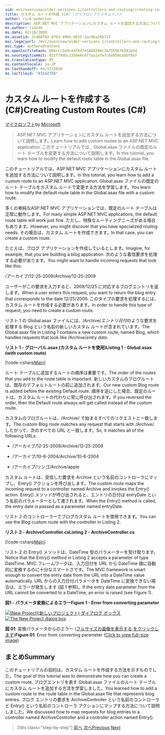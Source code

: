 ```yaml
---
uid: mvc/overview/older-versions-1/controllers-and-routing/creating-custom-routes-cs
title: カスタム ルートの作成 (C#) |マイクロソフトドキュメント
author: rick-anderson
description: ASP.NET MVC アプリケーションにカスタム ルートを追加する方法について説明します。 このチュートリアルでは、Global.asax ファイルの既定のルート テーブルを変更する方法について説明します。
ms.author: riande
ms.date: 02/16/2009
ms.assetid: 3cd08f02-8763-490a-b625-2ac96a24b73f
msc.legacyurl: /mvc/overview/older-versions-1/controllers-and-routing/creating-custom-routes-cs
msc.type: authoredcontent
ms.openlocfilehash: b66ccc5e0cd4f6d7e5884394c2b7555b76382d3d
ms.sourcegitcommit: 022f79dbc1350e0c6ffaa1e7e7c6e850cdabf9af
ms.translationtype: MT
ms.contentlocale: ja-JP
ms.lasthandoff: 04/17/2020
ms.locfileid: "81542756"
---
```

# <a name="creating-custom-routes-c"></a><span data-ttu-id="c4ccf-104">カスタム ルートを作成する (C#)</span><span class="sxs-lookup"><span data-stu-id="c4ccf-104">Creating Custom Routes (C#)</span></span>

<span data-ttu-id="c4ccf-105">[マイクロソフト](https://github.com/microsoft)</span><span class="sxs-lookup"><span data-stu-id="c4ccf-105">by [Microsoft](https://github.com/microsoft)</span></span>

> <span data-ttu-id="c4ccf-106">ASP.NET MVC アプリケーションにカスタム ルートを追加する方法について説明します。</span><span class="sxs-lookup"><span data-stu-id="c4ccf-106">Learn how to add custom routes to an ASP.NET MVC application.</span></span> <span data-ttu-id="c4ccf-107">このチュートリアルでは、Global.asax ファイルの既定のルート テーブルを変更する方法について説明します。</span><span class="sxs-lookup"><span data-stu-id="c4ccf-107">In this tutorial, you learn how to modify the default route table in the Global.asax file.</span></span>

<span data-ttu-id="c4ccf-108">このチュートリアルでは、ASP.NET MVC アプリケーションにカスタム ルートを追加する方法について説明します。</span><span class="sxs-lookup"><span data-stu-id="c4ccf-108">In this tutorial, you learn how to add a custom route to an ASP.NET MVC application.</span></span> <span data-ttu-id="c4ccf-109">Global.asax ファイルの既定のルート テーブルをカスタム ルートで変更する方法を学習します。</span><span class="sxs-lookup"><span data-stu-id="c4ccf-109">You learn how to modify the default route table in the Global.asax file with a custom route.</span></span>

<span data-ttu-id="c4ccf-110">多くの単純なASP.NET MVC アプリケーションでは、既定のルート テーブルは正常に動作します。</span><span class="sxs-lookup"><span data-stu-id="c4ccf-110">For many simple ASP.NET MVC applications, the default route table will work just fine.</span></span> <span data-ttu-id="c4ccf-111">ただし、特殊なルーティングニーズがある場合もあります。</span><span class="sxs-lookup"><span data-stu-id="c4ccf-111">However, you might discover that you have specialized routing needs.</span></span> <span data-ttu-id="c4ccf-112">その場合は、カスタム ルートを作成できます。</span><span class="sxs-lookup"><span data-stu-id="c4ccf-112">In that case, you can create a custom route.</span></span>

<span data-ttu-id="c4ccf-113">たとえば、ブログ アプリケーションを作成しているとします。</span><span class="sxs-lookup"><span data-stu-id="c4ccf-113">Imagine, for example, that you are building a blog application.</span></span> <span data-ttu-id="c4ccf-114">次のような着信要求を処理する必要があります。</span><span class="sxs-lookup"><span data-stu-id="c4ccf-114">You might want to handle incoming requests that look like this:</span></span>

<span data-ttu-id="c4ccf-115">/アーカイブ/12-25-2009</span><span class="sxs-lookup"><span data-stu-id="c4ccf-115">/Archive/12-25-2009</span></span>

<span data-ttu-id="c4ccf-116">ユーザーがこの要求を入力すると、2009/12/25 に対応するブログエントリを返します。</span><span class="sxs-lookup"><span data-stu-id="c4ccf-116">When a user enters this request, you want to return the blog entry that corresponds to the date 12/25/2009.</span></span> <span data-ttu-id="c4ccf-117">このタイプの要求を処理するには、カスタム ルートを作成する必要があります。</span><span class="sxs-lookup"><span data-stu-id="c4ccf-117">In order to handle this type of request, you need to create a custom route.</span></span>

<span data-ttu-id="c4ccf-118">リスト 1 の Global.asax ファイルには、/Archive/*エントリ日付*のような要求を処理する Blog という名前の新しいカスタム ルートが含まれています。</span><span class="sxs-lookup"><span data-stu-id="c4ccf-118">The Global.asax file in Listing 1 contains a new custom route, named Blog, which handles requests that look like /Archive/*entry date*.</span></span>

<span data-ttu-id="c4ccf-119">**リスト 1 - グローバル.asax (カスタム ルートを使用)**</span><span class="sxs-lookup"><span data-stu-id="c4ccf-119">**Listing 1 - Global.asax (with custom route)**</span></span>

[!code-csharp[Main](creating-custom-routes-cs/samples/sample1.cs)]

<span data-ttu-id="c4ccf-120">ルート テーブルに追加するルートの順序は重要です。</span><span class="sxs-lookup"><span data-stu-id="c4ccf-120">The order of the routes that you add to the route table is important.</span></span> <span data-ttu-id="c4ccf-121">新しいカスタムのブログルートは、既存のデフォルトルートの前に追加されます。</span><span class="sxs-lookup"><span data-stu-id="c4ccf-121">Our new custom Blog route is added before the existing Default route.</span></span> <span data-ttu-id="c4ccf-122">順序を逆にした場合、既定のルートは、カスタム ルートの代わりに常に呼び出されます。</span><span class="sxs-lookup"><span data-stu-id="c4ccf-122">If you reversed the order, then the Default route always will get called instead of the custom route.</span></span>

<span data-ttu-id="c4ccf-123">カスタムのブログルートは、/Archive/ で始まるすべてのリクエストと一致します。</span><span class="sxs-lookup"><span data-stu-id="c4ccf-123">The custom Blog route matches any request that starts with /Archive/.</span></span> <span data-ttu-id="c4ccf-124">したがって、次のすべての URL と一致します。</span><span class="sxs-lookup"><span data-stu-id="c4ccf-124">So, it matches all of the following URLs:</span></span>

- <span data-ttu-id="c4ccf-125">/アーカイブ/12-25-2009</span><span class="sxs-lookup"><span data-stu-id="c4ccf-125">/Archive/12-25-2009</span></span>

- <span data-ttu-id="c4ccf-126">/アーカイブ/10-6-2004</span><span class="sxs-lookup"><span data-stu-id="c4ccf-126">/Archive/10-6-2004</span></span>

- <span data-ttu-id="c4ccf-127">/アーカイブ/リンゴ</span><span class="sxs-lookup"><span data-stu-id="c4ccf-127">/Archive/apple</span></span>

<span data-ttu-id="c4ccf-128">カスタム ルートは、受信した要求を Archive という名前のコントローラにマップし、Entry() アクションを呼び出します。</span><span class="sxs-lookup"><span data-stu-id="c4ccf-128">The custom route maps the incoming request to a controller named Archive and invokes the Entry() action.</span></span> <span data-ttu-id="c4ccf-129">Entry() メソッドが呼び出されると、エントリの日付は entryDate という名前のパラメーターとして渡されます。</span><span class="sxs-lookup"><span data-stu-id="c4ccf-129">When the Entry() method is called, the entry date is passed as a parameter named entryDate.</span></span>

<span data-ttu-id="c4ccf-130">リスト 2 のコントローラーでブログカスタム ルートを使用できます。</span><span class="sxs-lookup"><span data-stu-id="c4ccf-130">You can use the Blog custom route with the controller in Listing 2.</span></span>

<span data-ttu-id="c4ccf-131">**リスト 2 - ArchiveController.cs**</span><span class="sxs-lookup"><span data-stu-id="c4ccf-131">**Listing 2 - ArchiveController.cs**</span></span>

[!code-csharp[Main](creating-custom-routes-cs/samples/sample2.cs)]

<span data-ttu-id="c4ccf-132">リスト 2 の Entry() メソッドは、DateTime 型のパラメーターを受け取ります。</span><span class="sxs-lookup"><span data-stu-id="c4ccf-132">Notice that the Entry() method in Listing 2 accepts a parameter of type DateTime.</span></span> <span data-ttu-id="c4ccf-133">MVC フレームワークは、入力日付を URL から DateTime 値に自動的に変換するのに十分なスマートさです。</span><span class="sxs-lookup"><span data-stu-id="c4ccf-133">The MVC framework is smart enough to convert the entry date from the URL into a DateTime value automatically.</span></span> <span data-ttu-id="c4ccf-134">URL からの入力日付パラメータを DateTime に変換できない場合は、エラーが発生します (図 1 参照)。</span><span class="sxs-lookup"><span data-stu-id="c4ccf-134">If the entry date parameter from the URL cannot be converted to a DateTime, an error is raised (see Figure 1).</span></span>

<span data-ttu-id="c4ccf-135">**図1 - パラメータ変換によるエラー**</span><span class="sxs-lookup"><span data-stu-id="c4ccf-135">**Figure 1 - Error from converting parameter**</span></span>

<span data-ttu-id="c4ccf-136">[![[New Project]\(新しいプロジェクト\) ダイアログ ボックス](creating-custom-routes-cs/_static/image1.jpg)](creating-custom-routes-cs/_static/image1.png)</span><span class="sxs-lookup"><span data-stu-id="c4ccf-136">[![The New Project dialog box](creating-custom-routes-cs/_static/image1.jpg)](creating-custom-routes-cs/_static/image1.png)</span></span>

<span data-ttu-id="c4ccf-137">**図 01**: 変換パラメータからのエラー ([フルサイズの画像を表示する をクリックします](creating-custom-routes-cs/_static/image2.png))</span><span class="sxs-lookup"><span data-stu-id="c4ccf-137">**Figure 01**: Error from converting parameter ([Click to view full-size image](creating-custom-routes-cs/_static/image2.png))</span></span>

## <a name="summary"></a><span data-ttu-id="c4ccf-138">まとめ</span><span class="sxs-lookup"><span data-stu-id="c4ccf-138">Summary</span></span>

<span data-ttu-id="c4ccf-139">このチュートリアルの目的は、カスタム ルートを作成する方法を示すものでした。</span><span class="sxs-lookup"><span data-stu-id="c4ccf-139">The goal of this tutorial was to demonstrate how you can create a custom route.</span></span> <span data-ttu-id="c4ccf-140">ブログエントリを表す Global.asax ファイルのルート テーブルにカスタム ルートを追加する方法を学習しました。</span><span class="sxs-lookup"><span data-stu-id="c4ccf-140">You learned how to add a custom route to the route table in the Global.asax file that represents blog entries.</span></span> <span data-ttu-id="c4ccf-141">ブログ エントリの要求を ArchiveController という名前のコントローラと Entry() という名前のコントローラ アクションにマップする方法について説明しました。</span><span class="sxs-lookup"><span data-stu-id="c4ccf-141">We discussed how to map requests for blog entries to a controller named ArchiveController and a controller action named Entry().</span></span>

> [!div class="step-by-step"]
> <span data-ttu-id="c4ccf-142">[前へ](aspnet-mvc-controllers-overview-cs.md)
> [次へ](creating-a-route-constraint-cs.md)</span><span class="sxs-lookup"><span data-stu-id="c4ccf-142">[Previous](aspnet-mvc-controllers-overview-cs.md)
[Next](creating-a-route-constraint-cs.md)</span></span>
